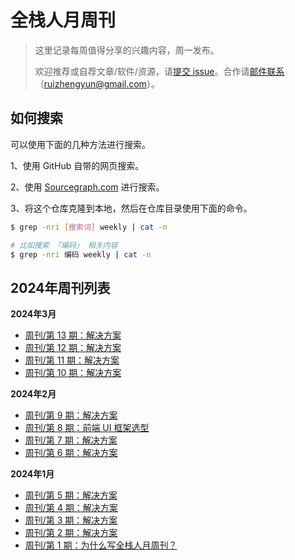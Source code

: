 # 全栈人月周刊

> 这里记录每周值得分享的兴趣内容，周一发布。
>
> 欢迎推荐或自荐文章/软件/资源，请[提交 issue](https://github.com/fullstackren/fullstackren.github.io/issues)。合作请<a href="mailto:ruizhengyun@gmail.com" target="_blank">邮件联系</a>（ruizhengyun@gmail.com）。

## 如何搜索

可以使用下面的几种方法进行搜索。

1、使用 GitHub 自带的网页搜索。

2、使用 [Sourcegraph.com](https://sourcegraph.com/github.com/fullstackren/fullstackren.github.io) 进行搜索。

3、将这个仓库克隆到本地，然后在仓库目录使用下面的命令。

```sh
$ grep -nri [搜索词] weekly | cat -n

# 比如搜索 「编码」 相关内容
$ grep -nri 编码 weekly | cat -n
```

## 2024年周刊列表

**2024年3月**

- [周刊/第 13 期：解决方案](./weekly-0013.md)
- [周刊/第 12 期：解决方案](./weekly-0012.md)
- [周刊/第 11 期：解决方案](./weekly-0011.md)
- [周刊/第 10 期：解决方案](./weekly-0010.md)

**2024年2月**

- [周刊/第 9 期：解决方案](./weekly-0009.md)
- [周刊/第 8 期：前端 UI 框架选型](./weekly-0008.md)
- [周刊/第 7 期：解决方案](./weekly-0007.md)
- [周刊/第 6 期：解决方案](./weekly-0006.md)

**2024年1月**

- [周刊/第 5 期：解决方案](./weekly-0005.md)
- [周刊/第 4 期：解决方案](./weekly-0004.md)
- [周刊/第 3 期：解决方案](./weekly-0003.md)
- [周刊/第 2 期：解决方案](./weekly-0002.md)
- [周刊/第 1 期：为什么写全栈人月周刊？](./weekly-0001.md)